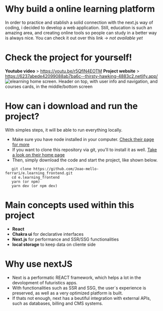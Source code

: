 # Why build a online learning platform
In order to practice and stablish a solid connection with the next.js way of coding, i decided to develop a web application.
Still, education is such an amazing area, and creating online tools so people can study in a better way is always nice.
You can check it out over this link -> *not available yet*

# Check the project for yourself!
**Youtube video** > https://youtu.be/r5QflN4EOTM
**Project website** > https://6237abede42099088ab7ba6c--thirsty-hawking-4883c2.netlify.app/
![elearning home screen. Header on top, with user info and navigation, and courses cards, in the middle/bottom screen](https://user-images.githubusercontent.com/67838782/159188827-8ec27cce-f638-4be0-bf07-71949ff7ec85.png "e.learning preview") 
# How can i download and run the project?
With simples steps, it will be able to run everything locally.
<ul>
  <li>
    Make sure you have node installed in your computer. <a href="https://nodejs.org/en/">Check their page for more</a>
  </li>
  <li>
    If you want to clone this repository via git, you'll to install it as well. <a href="https://git-scm.com/">Take a look on their home page</a>
  </li>
  <li>
    Then, simply download the code and start the project, like shown below.
  </li>
</ul>


```
   git clone https://github.com/Joao-mello-ferrari/e.learning_frontend.git  
   cd e.learning_frontend
   yarn (or npm)
   yarn dev (or npm dev)
```

   # Main concepts used within this project
   * **React**
   * **Chakra ui** for declarative interfaces
   * **Next.js** for performance and SSR/SSG functionalities
   * **local storage** to keep data on cliente side
   
   # Why use nextJS
<ul>
  <li>
    Next is a performatic REACT framework, which helps a lot in the devolopment of futuristics apps.
  </li>
  <li>
    With functionalities such as SSR and SSG, the user´s experience is preserved, as well as a very optimized platform is built.
  </li>
  <li>
    If thats not enough, next has a beutiful integration with external APIs, such as databases, billing and CMS systems.
  </li>
</ul>



